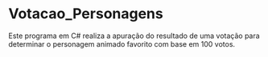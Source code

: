 # Votacao_Personagens
Este programa em C# realiza a apuração do resultado de uma votação para determinar o personagem animado favorito com base em 100 votos.
